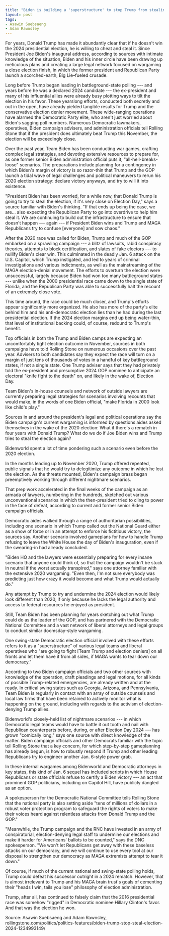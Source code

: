 ```yaml
---
title: "Biden is building a 'superstructure' to stop Trump from stealing the election"
layout: post
tags:
- Asawin Suebsaeng
- Adam Rawnsley
---
```


For years, Donald Trump has made it abundantly clear that if he doesn't win the 2024 presidential election, he is willing to cheat and steal it. Since President Joe Biden's inaugural address, according to sources with intimate knowledge of the situation, Biden and his inner circle have been drawing up meticulous plans and creating a large legal network focused on wargaming a close election finish, in which the former president and Republican Party launch a scorched-earth, Big Lie–fueled crusade.

Long before Trump began leading in battleground-state polling --- and years before he was a declared 2024 candidate --- the ex-president and many of his influential allies were already busy plotting ways to tilt the election in his favor. These yearslong efforts, conducted both secretly and out in the open, have already yielded tangible results for Trump and the conservative election denier movement. These wide-ranging operations have alarmed the Democratic Party elite, who aren't just worried about Biden's sagging poll numbers. Numerous Democratic lawmakers, operatives, Biden campaign advisers, and administration officials tell Rolling Stone that if the president does ultimately beat Trump this November, the election will be exceedingly close.

Over the past year, Team Biden has been conducting war games, crafting complex legal strategies, and devoting extensive resources to prepare for, as one former senior Biden administration official puts it, "all-hell-breaks-loose" scenarios. The preparations include planning for a contingency in which Biden's margin of victory is so razor-thin that Trump and the GOP launch a tidal wave of legal challenges and political maneuvers to rerun his 2020 election strategy: declare victory anyways, and try to will it into existence.

"President Biden has been worried, for a while now, that Donald Trump is going to try to steal the election, if it's very close on Election Day," says a source familiar with Biden's thinking. "If that ends up being the case, we are… also expecting the Republican Party to go into overdrive to help him steal it. We are continuing to build out the infrastructure to ensure that doesn't happen --- again --- if President Biden wins and Trump and MAGA Republicans try to confuse [everyone] and sow chaos."

After the 2020 race was called for Biden, Trump and much of the GOP embarked on a sprawling campaign --- a blitz of lawsuits, rabid conspiracy theories, attempts to block certification, and slates of fake electors --- to nullify Biden's clear win. This culminated in the deadly Jan. 6 attack on the U.S. Capitol, which Trump instigated, and led to years of criminal investigations and various indictments, as well as the mainstreaming of the MAGA election-denial movement. The efforts to overturn the election were unsuccessful, largely because Biden had won too many battleground states --- unlike when the 2000 presidential race came down to the single state of Florida, and the Republican Party was able to successfully halt the recount of an extremely close vote.

This time around, the race could be much closer, and Trump's efforts appear significantly more organized. He also has more of the party's elite behind him and his anti-democratic election lies than he had during the last presidential election. If the 2024 election margins end up being wafer-thin, that level of institutional backing could, of course, redound to Trump's benefit.

Top officials in both the Trump and Biden camps are expecting an uncomfortably tight election outcome in November, sources in both campaigns have told Rolling Stone on numerous occasions over the past year. Advisers to both candidates say they expect the race will turn on a margin of just tens of thousands of votes in a handful of key battleground states, if not a single state. One Trump adviser says that they had privately told the ex-president and presumptive 2024 GOP nominee to anticipate an electoral "knife fight to the death" on, and likely in the wake of, Election Day.

Team Biden's in-house counsels and network of outside lawyers are currently preparing legal strategies for scenarios involving recounts that would make, in the words of one Biden official, "make Florida in 2000 look like child's play."

Sources in and around the president's legal and political operations say the Biden campaign's current wargaming is informed by questions aides asked themselves in the wake of the 2020 election: What if there's a rematch in four years with Donald Trump? What do we do if Joe Biden wins and Trump tries to steal the election again?

Bidenworld spent a lot of time pondering such a scenario even before the 2020 election.

In the months leading up to November 2020, Trump offered repeated, public signals that he would try to delegitimize any outcome in which he lost the election. As the threats mounted, Biden's campaign brass began preemptively working through different nightmare scenarios.

That prep work accelerated in the final weeks of the campaign as an armada of lawyers, numbering in the hundreds, sketched out various unconventional scenarios in which the then-president tried to cling to power in the face of defeat, according to current and former senior Biden campaign officials.

Democratic aides walked through a range of authoritarian possibilities, including one scenario in which Trump called out the National Guard either as a show of force or in an attempt to enforce his fictitious victory, the sources say. Another scenario involved gameplans for how to handle Trump refusing to leave the White House the day of Biden's inauguration, even if the swearing-in had already concluded.

"Biden HQ and the lawyers were essentially preparing for every insane scenario that anyone could think of, so that the campaign wouldn't be stuck in neutral if the worst actually transpired," says one attorney familiar with the extensive 2020 wargaming. "Even then, I'm not sure everybody was predicting just how crazy it would become and what Trump would actually do."

Any attempt by Trump to try and undermine the 2024 election would likely look different than 2020, if only because he lacks the legal authority and access to federal resources he enjoyed as president.

Still, Team Biden has been planning for years sketching out what Trump could do as the leader of the GOP, and has partnered with the Democratic National Committee and a vast network of liberal attorneys and legal groups to conduct similar doomsday-style wargaming.

One swing-state Democratic election official involved with these efforts refers to it as a "superstructure" of various legal teams and liberal operatives who "are going to fight [Team Trump and election deniers] on all fronts and let them have it from all sides, if MAGA wants to tear down our democracy."

According to two Biden campaign officials and two other sources with knowledge of the operation, draft pleadings and legal motions, for all kinds of possible Trump-related emergencies, are already written and at the ready. In critical swing states such as Georgia, Arizona, and Pennsylvania, Team Biden is regularly in contact with an array of outside counsels and local law firms that have been retained to actively monitor what is happening on the ground, including with regards to the activism of election-denying Trump allies.

Bidenworld's closely-held list of nightmare scenarios --- in which Democratic legal teams would have to battle it out tooth and nail with Republican counterparts before, during, or after Election Day 2024 --- has grown "comically long," says one source with direct knowledge of the matter. Biden campaign officials and other Democrats familiar with the topic tell Rolling Stone that a key concern, for which step-by-step gameplanning has already begun, is how to robustly respond if Trump and other leading Republicans try to engineer another Jan. 6-style power grab.

In these internal wargames among Bidenworld and Democratic attorneys in key states, this kind of Jan. 6 sequel has included scripts in which House Republicans or state officials refuse to certify a Biden victory --- an act that prominent GOP politicians, including on Capitol Hill, have publicly dangled as an option.

A spokesperson for the Democratic National Committee tells Rolling Stone that the national party is also setting aside "tens of millions of dollars in a robust voter protection program to safeguard the rights of voters to make their voices heard against relentless attacks from Donald Trump and the GOP."

"Meanwhile, the Trump campaign and the RNC have invested in an army of conspiratorial, election-denying legal staff to undermine our elections and make it harder for Americans' ballots to be counted," says the DNC spokesperson. "We won't let Republicans get away with these baseless attacks on our democracy, and we will continue to use every tool at our disposal to strengthen our democracy as MAGA extremists attempt to tear it down."

Of course, if much of the current national and swing-state polling holds, Trump could defeat his successor outright in a 2024 rematch. However, that is almost irrelevant to Trump and his MAGA brain trust's goals of cementing their "heads I win, tails you lose" philosophy of election administration.

Trump, after all, has continued to falsely claim that the 2016 presidential race was somehow "rigged" in Democratic nominee Hillary Clinton's favor. And that was the election he won.

Source: Asawin Suebsaeng and Adam Rawnsley, rollingstone.com/politics/politics-features/biden-trump-stop-steal-election-2024-1234993149/
